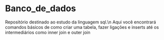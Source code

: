 # Banco_de_dados
Repositório destinado ao estudo da linguagem sql.\n
Aqui você encontrará comandos básicos de como criar uma tabela, fazer ligações e inserts até os intermediários como inner join e outer join
